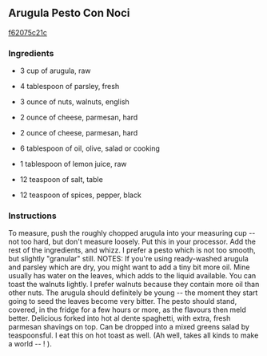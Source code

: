 ## Arugula Pesto Con Noci

[f62075c21c](http://www.food.com/recipe/arugula-pesto-con-noci-136899)

### Ingredients

 - 3 cup of arugula, raw

 - 4 tablespoon of parsley, fresh

 - 3 ounce of nuts, walnuts, english

 - 2 ounce of cheese, parmesan, hard

 - 2 ounce of cheese, parmesan, hard

 - 6 tablespoon of oil, olive, salad or cooking

 - 1 tablespoon of lemon juice, raw

 - 12 teaspoon of salt, table

 - 12 teaspoon of spices, pepper, black

### Instructions

To measure, push the roughly chopped arugula into your measuring cup -- not too hard, but don't measure loosely. Put this in your processor. Add the rest of the ingredients, and whizz. I prefer a pesto which is not too smooth, but slightly "granular" still. NOTES: If you're using ready-washed arugula and parsley which are dry, you might want to add a tiny bit more oil. Mine usually has water on the leaves, which adds to the liquid available. You can toast the walnuts lightly. I prefer walnuts because they contain more oil than other nuts. The arugula should definitely be young -- the moment they start going to seed the leaves become very bitter. The pesto should stand, covered, in the fridge for a few hours or more, as the flavours then meld better. Delicious forked into hot al dente spaghetti, with extra, fresh parmesan shavings on top. Can be dropped into a mixed greens salad by teaspoonsful. I eat this on hot toast as well. (Ah well, takes all kinds to make a world -- ! ).